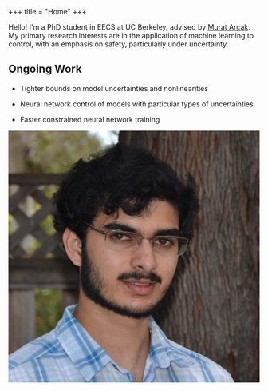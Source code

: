 +++
title = "Home"
+++


<div class="home-container">

  <div class="home-content">

Hello! I'm a PhD student in EECS at UC Berkeley, advised by [Murat Arcak](https://people.eecs.berkeley.edu/~arcak/).
My primary research interests are in the application of machine learning to control, with an emphasis on safety, particularly under uncertainty.

## Ongoing Work

* Tighter bounds on model uncertainties and nonlinearities
* Neural network control of models with particular types of uncertainties
* Faster constrained neural network training

  </div>

  <div class="home-image">

<img src="/images/website/profile.png" alt="Profile Image" class="img-rounded" />

  </div>

</div>



